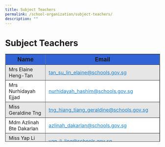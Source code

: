 ```yaml
---
title: Subject Teachers
permalink: /school-organization/subject-teachers/
description: ""
---
```




Subject Teachers
================

<table border="1" width="803" style="box-sizing: inherit; border-collapse: collapse; border-spacing: 0px; max-width: 100%; height: 285px; width: 856.333px;"><tbody style="box-sizing: inherit;"><tr style="box-sizing: inherit; background: rgb(49, 99, 214); height: 25px;"><td style="box-sizing: inherit; padding: 5px 10px; height: 25px; text-align: center; width: 352.896px;"><span style="box-sizing: inherit; font-size: 14pt;"><strong style="box-sizing: inherit; font-weight: bold;">Name</strong></span></td><td style="box-sizing: inherit; padding: 5px 10px; text-align: center; height: 25px; width: 502.438px;"><span style="box-sizing: inherit; font-size: 14pt;"><strong style="box-sizing: inherit; font-weight: bold;">Email</strong></span></td></tr><tr style="box-sizing: inherit; background: rgb(230, 230, 230); height: 25px;"><td style="box-sizing: inherit; padding: 5px 10px; height: 25px; width: 352.896px;">Mrs Elaine Heng-Tan</td><td style="box-sizing: inherit; padding: 5px 10px; height: 25px; width: 502.438px;"><a href="mailto:tan_su_lin_elaine@schools.gov.sg" style="box-sizing: inherit; background-color: transparent; transition: all 0.25s ease-in-out 0s; text-decoration: underline; color: rgb(27, 131, 211);">tan_su_lin_elaine@schools.gov.sg</a></td></tr><tr style="box-sizing: inherit; background: rgb(255, 255, 255); height: 25px;"><td style="box-sizing: inherit; padding: 5px 10px; height: 25px; width: 352.896px;">Mrs Nurhidayah Ejjad</td><td style="box-sizing: inherit; padding: 5px 10px; height: 25px; width: 502.438px;"><a href="mailto:nurhidayah_hashim@schools.gov.sg" style="box-sizing: inherit; background-color: transparent; transition: all 0.25s ease-in-out 0s; text-decoration: underline; color: rgb(27, 131, 211);">nurhidayah_hashim@schools.gov.sg</a></td></tr><tr style="box-sizing: inherit; background: rgb(230, 230, 230); height: 21px;"><td style="box-sizing: inherit; padding: 5px 10px; height: 21px; width: 352.896px;">Miss Geraldine Tng</td><td style="box-sizing: inherit; padding: 5px 10px; height: 21px; width: 502.438px;"><a href="mailto:tng_hiang_tiang_geraldine@schools.gov.sg" style="box-sizing: inherit; background-color: transparent; transition: all 0.25s ease-in-out 0s; text-decoration: underline; color: rgb(27, 131, 211);">tng_hiang_tiang_geraldine@schools.gov.sg</a></td></tr><tr style="box-sizing: inherit; background: rgb(255, 255, 255); height: 21px;"><td style="box-sizing: inherit; padding: 5px 10px; height: 21px; width: 352.896px;">Mdm Azlinah Bte Dakarlan</td><td style="box-sizing: inherit; padding: 5px 10px; height: 21px; width: 502.438px;"><a href="mailto:azlinah_dakarlan@schools.gov.sg" style="box-sizing: inherit; background-color: transparent; transition: all 0.25s ease-in-out 0s; text-decoration: underline; color: rgb(27, 131, 211);">azlinah_dakarlan@schools.gov.sg</a></td></tr><tr style="box-sizing: inherit; background: rgb(230, 230, 230); height: 21px;"><td style="box-sizing: inherit; padding: 5px 10px; height: 21px; width: 352.896px;">Miss Yap Li Ling</td><td style="box-sizing: inherit; padding: 5px 10px; height: 21px; width: 502.438px;"><a href="mailto:yap_li_ling@schools.gov.sg" style="box-sizing: inherit; background-color: transparent; transition: all 0.25s ease-in-out 0s; text-decoration: underline; color: rgb(27, 131, 211);">yap_li_ling@schools.gov.sg</a></td></tr><tr style="box-sizing: inherit; background: rgb(255, 255, 255); height: 21px;"><td style="box-sizing: inherit; padding: 5px 10px; height: 21px; width: 352.896px;">Mr Adnan Bin Omar</td><td style="box-sizing: inherit; padding: 5px 10px; height: 21px; width: 502.438px;"><a href="mailto:adnan_omar@schools.gov.sg" style="box-sizing: inherit; background-color: transparent; transition: all 0.25s ease-in-out 0s; text-decoration: underline; color: rgb(27, 131, 211);">adnan_omar@schools.gov.sg</a></td></tr><tr style="box-sizing: inherit; background: rgb(230, 230, 230); height: 21px;"><td style="box-sizing: inherit; padding: 5px 10px; height: 21px; width: 352.896px;">Mrs Joycelyn Soo</td><td style="box-sizing: inherit; padding: 5px 10px; height: 21px; width: 502.438px;"><a href="mailto:yeo_su_yong_joycelyn@schools.gov.sg" style="box-sizing: inherit; background-color: transparent; transition: all 0.25s ease-in-out 0s; text-decoration: underline; color: rgb(27, 131, 211);">yeo_su_yong_joycelyn@schools.gov.sg</a></td></tr><tr style="box-sizing: inherit; background: rgb(255, 255, 255); height: 21px;"><td style="box-sizing: inherit; padding: 5px 10px; height: 21px; width: 352.896px;">Mdm Noor Hafizah Bte Hamis</td><td style="box-sizing: inherit; padding: 5px 10px; height: 21px; width: 502.438px;"><a href="mailto:noor_hafizah_hamis@schools.gov.sg" style="box-sizing: inherit; background-color: transparent; transition: all 0.25s ease-in-out 0s; text-decoration: underline; color: rgb(27, 131, 211);">noor_hafizah_hamis@schools.gov.sg</a></td></tr><tr style="box-sizing: inherit; background: rgb(230, 230, 230); height: 21px;"><td style="box-sizing: inherit; padding: 5px 10px; height: 21px; width: 352.896px;">Mrs Ruth Pakiam</td><td style="box-sizing: inherit; padding: 5px 10px; height: 21px; width: 502.438px;"><a href="mailto:ruth_josephine_arul_soosay@schools.gov.sg" style="box-sizing: inherit; background-color: transparent; transition: all 0.25s ease-in-out 0s; text-decoration: underline; color: rgb(27, 131, 211);">ruth_josephine_arul_soosay@schools.gov.sg</a></td></tr></tbody></table>